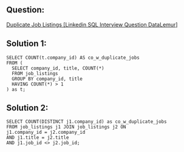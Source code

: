 ## Question: 
[Duplicate Job Listings [Linkedin SQL Interview Question DataLemur]](https://datalemur.com/questions/duplicate-job-listings)

## Solution 1:
```
SELECT COUNT(t.company_id) AS co_w_duplicate_jobs
FROM (
  SELECT company_id, title, COUNT(*) 
  FROM job_listings
  GROUP BY company_id, title
  HAVING COUNT(*) > 1
) as t;
```

## Solution 2:
```
SELECT COUNT(DISTINCT j1.company_id) as co_w_duplicate_jobs
FROM job_listings j1 JOIN job_listings j2 ON 
j1.company_id = j2.company_id 
AND j1.title = j2.title 
AND j1.job_id <> j2.job_id;
```

